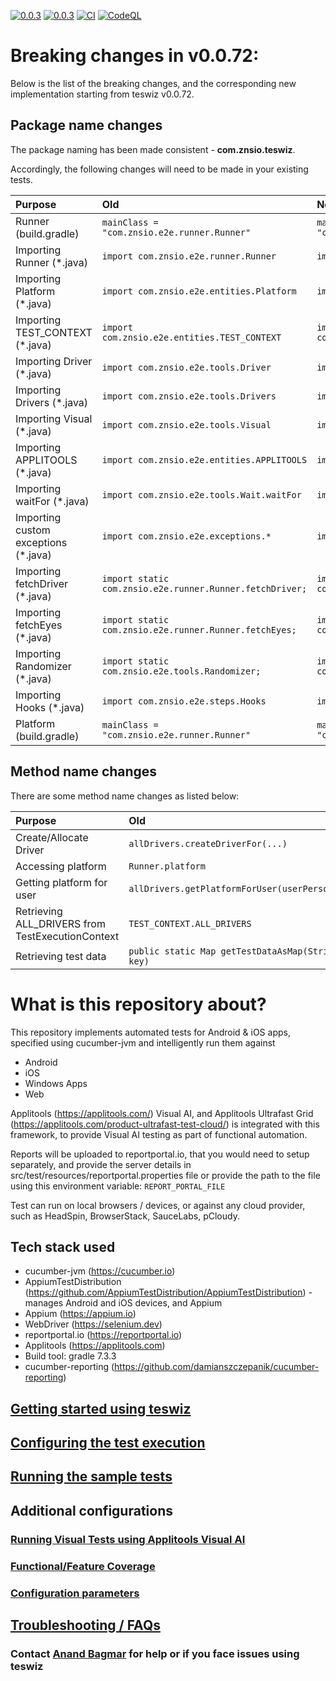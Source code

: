 [![0.0.3](https://jitpack.io/v/znsio/teswiz.svg)](https://jitpack.io/#znsio/teswiz)
[![0.0.3](https://jitci.com/gh/znsio/teswiz/svg)](https://jitci.com/gh/znsio/teswiz)
[![CI](https://github.com/znsio/teswiz/actions/workflows/CI.yml/badge.svg)](https://github.com/znsio/teswiz/actions/workflows/CI.yml)
[![CodeQL](https://github.com/znsio/teswiz/actions/workflows/codeql-analysis.yml/badge.svg)](https://github.com/znsio/teswiz/actions/workflows/codeql-analysis.yml)

# Breaking changes in v0.0.72:

Below is the list of the breaking changes, and the corresponding new implementation starting from teswiz v0.0.72.

## Package name changes

The package naming has been made consistent - **com.znsio.teswiz**.

Accordingly, the following changes will need to be made in your existing tests.

| Purpose                              | Old                                                      | New                                                         |
|:-------------------------------------|:---------------------------------------------------------|:------------------------------------------------------------|
| Runner (build.gradle)                | `mainClass = "com.znsio.e2e.runner.Runner"`              | `mainClass = "com.znsio.teswiz.runner.Runner"`              |
| Importing Runner (*.java)            | `import com.znsio.e2e.runner.Runner`                     | `import com.znsio.teswiz.runner.Runner`                     |
| Importing Platform (*.java)          | `import com.znsio.e2e.entities.Platform`                 | `import com.znsio.teswiz.entities.Platform`                 |
| Importing TEST_CONTEXT (*.java)      | `import com.znsio.e2e.entities.TEST_CONTEXT`             | `import com.znsio.teswiz.entities.TEST_CONTEXT`             |
| Importing Driver (*.java)            | `import com.znsio.e2e.tools.Driver`                      | `import com.znsio.teswiz.runner.Driver`                     |
| Importing Drivers (*.java)           | `import com.znsio.e2e.tools.Drivers`                     | `import com.znsio.teswiz.runner.Drivers`                    |
| Importing Visual (*.java)            | `import com.znsio.e2e.tools.Visual`                      | `import com.znsio.teswiz.runner.Visual`                     |
| Importing APPLITOOLS (*.java)        | `import com.znsio.e2e.entities.APPLITOOLS`               | `import com.znsio.teswiz.entities.APPLITOOLS`               |
| Importing waitFor (*.java)           | `import com.znsio.e2e.tools.Wait.waitFor`                | `import com.znsio.teswiz.tools.Wait.waitFor`                |
| Importing custom exceptions (*.java) | `import com.znsio.e2e.exceptions.*`                      | `import com.znsio.teswiz.exceptions.*`                      |
| Importing fetchDriver (*.java)       | `import static com.znsio.e2e.runner.Runner.fetchDriver;` | `import static com.znsio.teswiz.runner.Runner.fetchDriver;` |
| Importing fetchEyes (*.java)         | `import static com.znsio.e2e.runner.Runner.fetchEyes;`   | `import static com.znsio.teswiz.runner.Runner.fetchEyes;`   |
| Importing Randomizer (*.java)        | `import static com.znsio.e2e.tools.Randomizer;`          | `import static com.znsio.teswiz.tools.Randomizer;`          |
| Importing Hooks (*.java)             | `import com.znsio.e2e.steps.Hooks`                       | `import com.znsio.teswiz.steps.Hooks`                       |
| Platform (build.gradle)              | `mainClass = "com.znsio.e2e.runner.Runner"`              | `mainClass = "com.znsio.teswiz.runner.Runner"`              |

## Method name changes

There are some method name changes as listed below:

| Purpose                                          | Old                                              | New                                                              |
|:-------------------------------------------------|:-------------------------------------------------|:-----------------------------------------------------------------|
| Create/Allocate Driver                           | `allDrivers.createDriverFor(...)`                | ***`Drivers.createDriverFor(...)`***                             |
| Accessing platform                               | `Runner.platform`                                | **`Runner.getPlatform()`**                                       |
| Getting platform for user                        | `allDrivers.getPlatformForUser(userPersona)`     | **`Drivers.getPlatformForUser(userPersona)`**                    |
| Retrieving ALL_DRIVERS from TestExecutionContext | `TEST_CONTEXT.ALL_DRIVERS`                       | ** Not required **                                               |
| Retrieving test data                             | `public static Map getTestDataAsMap(String key)` | `public static Map<String, Object> getTestDataAsMap(String key)` |

[//]: # (```mermaid)

[//]: # (flowchart TD)

[//]: # (  id1[allDrivers.createDriverFor&#40;...&#41;]--has changed to---id2&#40;[Drivers.createDriverFor&#40;...&#41;]&#41;)

[//]: # (  style id1 fill:#f9f)

[//]: # (  style id2 fill:#bbf)

[//]: # (```)

[//]: # ()

[//]: # (```mermaid)

[//]: # (flowchart LR)

[//]: # (  [Runner.platform]--is now changed to---id2&#40;Runner.getPlatform&#40;&#41;&#41;;)

[//]: # (  style id1 fill:#f9f)

[//]: # (  style id2 fill:#bbf)

[//]: # (```)

[//]: # (```mermaid)

[//]: # (flowchart LR;)

[//]: # (  [Runner.platform] -->|is now changed to| [Runner.getPlatform&#40;&#41;])

[//]: # (  style id1 fill:#f9f)

[//]: # (  style id2 fill:#bbf)

[//]: # (```)

# What is this repository about?

This repository implements automated tests for Android & iOS apps, specified using cucumber-jvm and intelligently run
them against

* Android
* iOS
* Windows Apps
* Web

Applitools (https://applitools.com/) Visual AI, and Applitools Ultrafast Grid (https://applitools.com/product-ultrafast-test-cloud/) is integrated with this framework, to provide
Visual AI testing as part of functional automation.

Reports will be uploaded to reportportal.io, that you would need to setup separately, and provide the server details in
src/test/resources/reportportal.properties file or provide the path to the file using this environment
variable: `REPORT_PORTAL_FILE`

Test can run on local browsers / devices, or against any cloud provider, such as HeadSpin, BrowserStack, SauceLabs, pCloudy.

## Tech stack used

* cucumber-jvm (https://cucumber.io)
* AppiumTestDistribution (https://github.com/AppiumTestDistribution/AppiumTestDistribution) -manages Android and iOS
  devices, and Appium
* Appium (https://appium.io)
* WebDriver (https://selenium.dev)
* reportportal.io (https://reportportal.io)
* Applitools (https://applitools.com)
* Build tool: gradle 7.3.3
* cucumber-reporting (https://github.com/damianszczepanik/cucumber-reporting)

## [Getting started using teswiz](docs/GettingStartedUsingTeswiz-README.md)

## [Configuring the test execution](docs/ConfiguringTestExecution-README.md)

## [Running the sample tests](docs/SampleTests-README.md)

## Additional configurations

### [Running Visual Tests using Applitools Visual AI](docs/RunningVisualTests-README.md)

### [Functional/Feature Coverage](docs/FeatureCoverage-README.md)

### [Configuration parameters](docs/ConfigurationParameters-README.md)

## [Troubleshooting / FAQs](docs/FAQs-README.md)

### Contact [Anand Bagmar](https://twitter.com/BagmarAnand) for help or if you face issues using teswiz